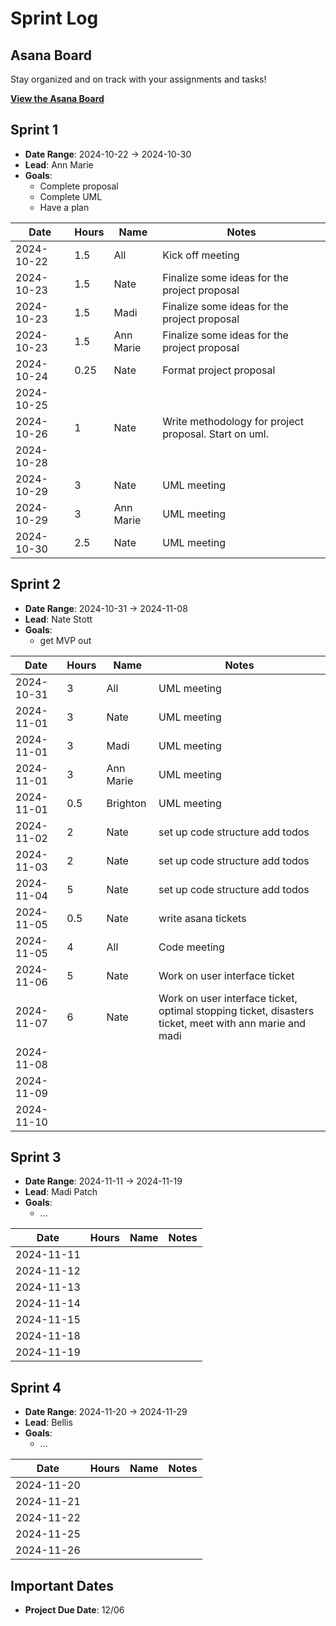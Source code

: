 # Sprint Log

## Asana Board

Stay organized and on track with your assignments and tasks!

[**View the Asana Board**](https://app.asana.com/0/1208612487538355/board)

## Sprint 1

- **Date Range**: 2024-10-22 -> 2024-10-30
- **Lead**: Ann Marie
- **Goals**:
    - Complete proposal
    - Complete UML
    - Have a plan

| Date       | Hours | Name      | Notes                                                 |
|------------|-------|-----------|-------------------------------------------------------|
| 2024-10-22 | 1.5   | All       | Kick off meeting                                      |
| 2024-10-23 | 1.5   | Nate      | Finalize some ideas for the project proposal          |
| 2024-10-23 | 1.5   | Madi      | Finalize some ideas for the project proposal          |
| 2024-10-23 | 1.5   | Ann Marie | Finalize some ideas for the project proposal          |
| 2024-10-24 | 0.25  | Nate      | Format project proposal                               |
| 2024-10-25 |       |           |                                                       |
| 2024-10-26 | 1     | Nate      | Write methodology for project proposal. Start on uml. |
| 2024-10-28 |       |           |                                                       |
| 2024-10-29 | 3     | Nate      | UML meeting                                           |
| 2024-10-29 | 3     | Ann Marie | UML meeting                                           |
| 2024-10-30 | 2.5   | Nate      | UML meeting                                           |

## Sprint 2

- **Date Range**: 2024-10-31 -> 2024-11-08
- **Lead**: Nate Stott
- **Goals**:
  - get MVP out
    
| Date       | Hours | Name      | Notes                                                                                                  |
|------------|-------|-----------|--------------------------------------------------------------------------------------------------------|
| 2024-10-31 | 3     | All       | UML meeting                                                                                            |
| 2024-11-01 | 3     | Nate      | UML meeting                                                                                            |
| 2024-11-01 | 3     | Madi      | UML meeting                                                                                            |
| 2024-11-01 | 3     | Ann Marie | UML meeting                                                                                            |
| 2024-11-01 | 0.5   | Brighton  | UML meeting                                                                                            |
| 2024-11-02 | 2     | Nate      | set up code structure add todos                                                                        |
| 2024-11-03 | 2     | Nate      | set up code structure add todos                                                                        |
| 2024-11-04 | 5     | Nate      | set up code structure add todos                                                                        |
| 2024-11-05 | 0.5   | Nate      | write asana tickets                                                                                    |
| 2024-11-05 | 4     | All       | Code meeting                                                                                           |
| 2024-11-06 | 5     | Nate      | Work on user interface ticket                                                                          |
| 2024-11-07 | 6     | Nate      | Work on user interface ticket, optimal stopping ticket, disasters ticket, meet with ann marie and madi |
| 2024-11-08 |       |           |                                                                                                        |
| 2024-11-09 |       |           |                                                                                                        |
| 2024-11-10 |       |           |                                                                                                        |

## Sprint 3

- **Date Range**: 2024-11-11 -> 2024-11-19
- **Lead**: Madi Patch
- **Goals**:
    - ...

| Date       | Hours | Name       | Notes                        |
|------------|-------|------------|------------------------------|
| 2024-11-11 |       |            |                              |
| 2024-11-12 |       |            |                              |
| 2024-11-13 |       |            |                              |
| 2024-11-14 |       |            |                              |
| 2024-11-15 |       |            |                              |
| 2024-11-18 |       |            |                              |
| 2024-11-19 |       |            |                              |

## Sprint 4

- **Date Range**: 2024-11-20 -> 2024-11-29
- **Lead**: Bellis
- **Goals**:
    - ...

| Date       | Hours | Name       | Notes                        |
|------------|-------|------------|------------------------------|
| 2024-11-20 |       |            |                              |
| 2024-11-21 |       |            |                              |
| 2024-11-22 |       |            |                              |
| 2024-11-25 |       |            |                              |
| 2024-11-26 |       |            |                              |

## Important Dates

- **Project Due Date**: 12/06
